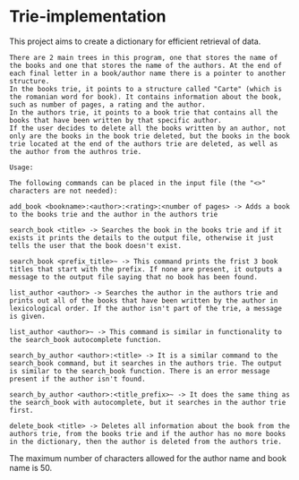 # Trie-implementation
This project aims to create a dictionary for efficient retrieval of data.
    
    There are 2 main trees in this program, one that stores the name of the books and one that stores the name of the authors. At the end of each final letter in a book/author name there is a pointer to another structure.
    In the books trie, it points to a structure called "Carte" (which is the romanian word for book). It contains information about the book, such as number of pages, a rating and the author. 
    In the authors trie, it points to a book trie that contains all the books that have been written by that specific author. 
    If the user decides to delete all the books written by an author, not only are the books in the book trie deleted, but the books in the book trie located at the end of the authors trie are deleted, as well as the author from the authros trie.
    
    Usage:
    
    The following commands can be placed in the input file (the "<>" characters are not needed):
    
    add_book <bookname>:<author>:<rating>:<number of pages> -> Adds a book to the books trie and the author in the authors trie
    
    search_book <title> -> Searches the book in the books trie and if it exists it prints the details to the output file, otherwise it just tells the user that the book doesn't exist.
    
    search_book <prefix_title>~ -> This command prints the frist 3 book titles that start with the prefix. If none are present, it outputs a message to the output file saying that no book has been found.
    
    list_author <author> -> Searches the author in the authors trie and prints out all of the books that have been written by the author in lexicological order. If the author isn't part of the trie, a message is given.
    
    list_author <author>~ -> This command is similar in functionality to the search_book autocomplete function.
    
    search_by_author <author>:<title> -> It is a similar command to the search_book command, but it searches in the authors trie. The output is similar to the search_book function. There is an error message present if the author isn't found.
    
    search_by_author <author>:<title_prefix>~ -> It does the same thing as the search_book with autocomplete, but it searches in the author trie first.
    
    delete_book <title> -> Deletes all information about the book from the authors trie, from the books trie and if the author has no more books in the dictionary, then the author is deleted from the authors trie.
    

The maximum number of characters allowed for the author name and book name is 50.
